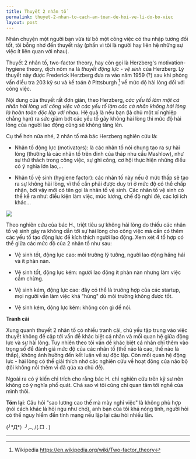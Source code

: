 ```yaml
---
title: Thuyết 2 nhân tố
permalink: thuyet-2-nhan-to-cach-an-toan-de-hoi-ve-li-do-bo-viec
layout: post
---
```


Nhân chuyện một người bạn vừa từ bỏ một công việc có thu nhập tương đối tốt, tôi bỗng nhớ đến thuyết này (phần vì tôi là người hay liên hệ những sự việc ít liên quan với nhau).

Thuyết 2 nhân tố, two-factor theory, hay còn gọi là Herzberg's motivation-hygiene theory, dịch nôm na là *thuyết động lực - vệ sinh* của Herzberg. Lý thuyết này được Frederick Herzberg đưa ra vào năm 1959 (?) sau khi phỏng vấn điều tra 203 kỹ sư và kế toán ở Pittsburgh [^n] về mức độ hài lòng đối với công việc.

Nội dung của thuyết rất đơn giản, theo Herzberg, *các yếu tố làm một cá nhân hài lòng với công việc và các yếu tố làm các cá nhân không hài lòng là hoàn toàn độc lập với nhau*. Hệ quả là nếu bạn (là chủ một xí nghiệp chẳng hạn) ra sức giảm bớt các yếu tố gây không hài lòng thì mức độ hài lòng của người lao động cũng sẽ không tăng lên.

Cụ thể hơn nữa nhé, 2 nhân tố mà bác Herzberg nghiên cứu là:

- Nhân tố động lực (motivators): là các nhân tố nói chung tạo ra sự hài lòng (thường là các nhân tố trên đỉnh của tháp nhu cầu Mashlow), như sự thử thách trong công việc, sự ghi công, cơ hội thực hiện những điều có ý nghĩa lớn lao,...

- Nhân tố vệ sinh (hygiene factor): các nhân tố này nếu ở mức thấp sẽ tạo ra sự không hài lòng, vì thế cần phải được duy trì ở mức độ có thể chấp nhận, bởi vậy mới có tên gọi là nhân tố vệ sinh. Các nhân tố vệ sinh có thể kể ra như: điều kiện làm việc, mức lương, chế độ nghỉ đẻ, các lợi ích khác...

![](/content/images/2015/06/Motivation-Hygiene-Software-Advanced-91405.gif)

Theo nghiên cứu của bác H., triệt tiêu sự không hài lòng do thiếu các nhân tố vệ sinh gây ra không dẫn tới sự hài lòng cho công việc mà cần có thêm các yếu tố tạo động lực để kích thích người lao động. Xem xét 4 tổ hợp có thể giữa các mức độ của 2 nhân tố như sau:

- Vệ sinh tốt, động lực cao: môi trường lý tưởng, người lao động hăng hái và ít phàn nàn.

- Vệ sinh tốt, động lực kém: người lao động ít phàn nàn nhưng làm việc cầm chừng.

- Vệ sinh kém, động lực cao: đây có thể là trường hợp của các startup, mọi người vẫn làm việc khá "húng" dù môi trường không được tốt.

- Vệ sinh kém, động lực kém: không còn gì để nói.

**Tranh cãi**

Xung quanh thuyết 2 nhân tố có nhiều tranh cãi, chủ yếu tập trung vào việc thuyết không đề cập tới vấn đề khác biệt cá nhân và mối quan hệ giữa động lực và sự hài lòng. Tuy nhiên theo tôi vấn đề khác biệt cá nhân chỉ thêm vào trọng số để đánh giá mức độ của các nhân tố (thế nào là cao, thế nào là thấp), không ảnh hưởng đến kết luận về sự độc lập. Còn mối quan hệ động lực - hài lòng có thể giải thích nhờ các nghiên cứu về hoạt động của não bộ (tôi không nói thêm vì đã qúa xa chủ đề).

Ngoài ra có ý kiến chỉ trích cho rằng bác H. chỉ nghiên cứu trên kỹ sư nên không có ý nghĩa phổ quát. Chả sao vì tôi cũng chỉ quan tâm tới nghề của mình thôi.

**Tóm lại**: Câu hỏi "sao lương cao thế mà mày nghỉ việc" là không phù hợp (nói cách khác là hỏi ngu như chó), anh bạn của tôi khá nóng tính, người hỏi có thể nguy hiểm đến tính mạng nếu lặp lại câu hỏi nhiều lần.

(╯°Д°）╯︵ /(.□ . \)

---

[^n]: Wikipedia https://en.wikipedia.org/wiki/Two-factor_theory 


